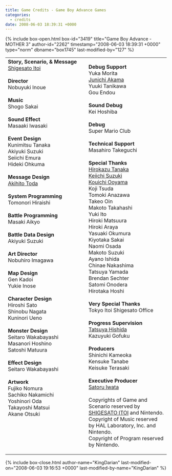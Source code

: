 ```yaml
---
title: Game Credits - Game Boy Advance Games
categories:
  - credits
date: 2008-06-03 18:39:31 +0000
---
```

{% include box-open.html box-id="3419" title="Game Boy Advance - MOTHER 3" author-id="2262" timestamp="2008-06-03 18:39:31 +0000" type="norm" dbname="box1745" last-modified-by="127" %}
<table width="100%">
<tr valign="top">
<td width="50%">
<b>Story, Scenario, & Message</b><BR />
<a href="shigesatoitoi.php">Shigesato Itoi</a><BR />
<BR />
<b>Director</b><BR />
Nobuyuki Inoue<BR />
<BR />
<b>Music</b><BR />
Shogo Sakai<BR />
<BR />
<b>Sound Effect</b><BR />
Masaaki Iwasaki<BR />
<BR />
<b>Event Design</b><BR />
Kunimitsu Tanaka<BR />
Akiyuki Suzuki<BR />
Seiichi Emura<BR />
Hideki Ohkuma<BR />
<BR />
<b>Message Design</b><BR />
<a href="akihitotoda.php">Akihito Toda</a><BR />
<BR />
<b>System Programming</b><BR />
Tomonori Hiraishi<BR />
<BR />
<b>Battle Programming</b><BR />
Masaki Aikyo<BR />
<BR />
<b>Battle Data Design</b><BR />
Akiyuki Suzuki<BR />
<BR />
<b>Art Director</b><BR />
Nobuhiro Imagawa<BR />
<BR />
<b>Map Design</b><BR />
Gen Kadoi<BR />
Yukie Inose<BR />
<BR />
<b>Character Design</b><BR />
Hiroshi Sato<BR />
Shinobu Nagata<BR />
Kuninori Ueno<BR />
<BR />
<b>Monster Design</b><BR />
Seitaro Wakabayashi<BR />
Masanori Hoshino<BR />
Satoshi Matuura<BR />
<BR />
<b>Effect Design</b><BR />
Seitaro Wakabayashi<BR />
<BR />
<b>Artwork</b><BR />
Fujiko Nomura<BR />
Sachiko Nakamichi<BR />
Yoshinori Oda<BR />
Takayoshi Matsui<BR />
Akane Otsuki<BR />

</td>
<td width="50%">

<b>Debug Support</b><BR />
Yuka Morita<BR />
<a href="junichiakama.php">Junichi Akama</a><BR />
Yuuki Tanikawa<BR />
Gou Endou<BR />
<BR />
<b>Sound Debug</b><BR />
Kei Hoshiba<BR />
<BR />
<b>Debug</b><BR />
Super Mario Club<BR />
<BR />
<b>Technical Support</b><BR />
Masahiro Takeguchi<BR />
<BR />
<b>Special Thanks</b><BR />
<a href="hirokazutanaka.php">Hirokazu Tanaka</a><BR />
<a href="keiichisuzuki.php">Keiichi Suzuki</a><BR />
<a href="kouichiooyama.php">Kouichi Ooyama</a><BR />
Koji Tsuda<BR />
Tomoki Anazawa<BR />
Takeo Oin<BR />
Makoto Takahashi<BR />
Yuki Ito<BR />
Hiroki Matsuura<BR />
Hiroki Araya<BR />
Yasuaki Okumura<BR />
Kiyotaka Sakai<BR />
Naomi Osada<BR />
Makoto Suzuki<BR />
Ayano Ishida<BR />
Chinae Nakashima<BR />
Tatsuya Yamada<BR />
Brendan Sechter<BR />
Satomi Onodera<BR />
Hirotaka Hoshi<BR />
<BR />
<b>Very Special Thanks</b><BR />
Tokyo Itoi Shigesato Office<BR />
<BR />
<b>Progress Supervision</b><BR />
<a href="tatsuyahishida.php">Tatsuya Hishida</a><BR />
Kazuyuki Gofuku<BR />
<BR />
<b>Producers</b><BR />
Shinichi Kameoka<BR />
Kensuke Tanabe<BR />
Keisuke Terasaki<BR />
<BR />
<b>Executive Producer</b><BR />
<a href="satoruiwata.php">Satoru Iwata</a><BR />
<BR />
Copyrights of Game and Scenario reserved by <a href="shigesatoitoi.php">SHIGESATO ITOI</a> and Nintendo.<BR />
Copyright of Music reserved by HAL Laboratory, Inc. and Nintendo.<BR />
Copyright of Program reserved by Nintendo.<BR />

</td>
</tr>
</table>
{% include box-close.html author-name="KingDarian" last-modified-on="2008-06-03 19:16:53 +0000" last-modified-by-name="KingDarian" %}
